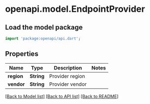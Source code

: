 # openapi.model.EndpointProvider

## Load the model package
```dart
import 'package:openapi/api.dart';
```

## Properties
Name | Type | Description | Notes
------------ | ------------- | ------------- | -------------
**region** | **String** | Provider region | 
**vendor** | **String** | Provider vendor | 

[[Back to Model list]](../README.md#documentation-for-models) [[Back to API list]](../README.md#documentation-for-api-endpoints) [[Back to README]](../README.md)


